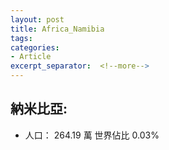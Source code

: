 ```yaml
---
layout: post
title: Africa_Namibia
tags: 
categories:
- Article
excerpt_separator:  <!--more-->
---
```

## 納米比亞:
- 人口： 264.19 萬 世界佔比 0.03%